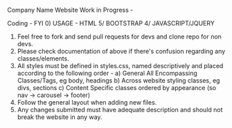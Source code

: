 Company Name Website 
Work in Progress -

Coding - FYI
0) USAGE - HTML 5/ BOOTSTRAP 4/ JAVASCRIPT/JQUERY
1) Feel free to fork and send pull requests for devs and clone repo for non devs. 
2) Please check documentation of above if there's confusion regarding any classes/elements.
3) All styles must be defined in styles.css, named descriptively and placed according to the following order -
    a) General All Encompassing Classes/Tags, eg body, headings
    b) Across website styling classes, eg divs, sections
    c) Content Specific classes ordered by appearance (so nav -> carousel -> footer)
4) Follow the general layout when adding new files.
5) Any changes submitted must have adequate description and should not break the website in any way.